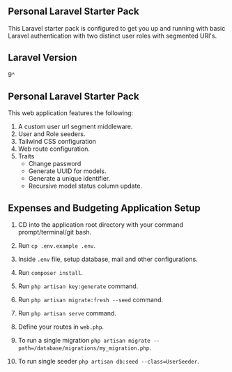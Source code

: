 ## Personal Laravel Starter Pack

This Laravel starter pack is configured to get you up and running with basic Laravel authentication with two distinct user roles with segmented URl's.

## Laravel Version

9^

## Personal Laravel Starter Pack

This web application features the following:

1. A custom user url segment middleware.
2. User and Role seeders.
3. Tailwind CSS configuration
4. Web route configuration.
5. Traits
   - Change password
   - Generate UUID for models.
   - Generate a unique identifier.
   - Recursive model status column update.

## Expenses and Budgeting Application Setup

1. CD into the application root directory with your command prompt/terminal/git bash.

2. Run `cp .env.example .env`.

3. Inside `.env` file, setup database, mail and other configurations.

4. Run `composer install`.

5. Run `php artisan key:generate` command.

6. Run `php artisan migrate:fresh --seed` command.

7. Run `php artisan serve` command.

8. Define your routes in `web.php`.

9. To run a single migration `php artisan migrate --path=/database/migrations/my_migration.php`.

10. To run single seeder `php artisan db:seed --class=UserSeeder`.

